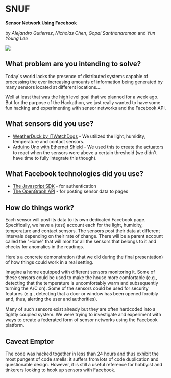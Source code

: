 SNUF
====

**Sensor Network Using Facebook**

by _Alejandro Gutierrez_, _Nicholas Chen_, _Gopal Santhanaraman_ and _Yun Young Lee_

![](http://i46.tinypic.com/33yp5k7.jpg)

What problem are you intending to solve?
----------------------------------------

Today´s world lacks the presence of distributed systems capable of processing the ever increasing amounts of information being generated by many sensors located at different locations....

Well at least that was the high level goal that we planned for a week ago. But for the purpose of the Hackathon, we just really wanted to have some fun hacking and experimenting with sensor networks and the Facebook API.

What sensors did you use?
------------------------

* [WeatherDuck by ITWatchDogs](www.itwatchdogs.com/DataSheets/WxDuxDataSheet051003.pdf) - We utilized the light, humidity, temperature and contact sensors.
* [Arduino Uno with Ethernet Shield](http://www.arduino.cc/en/Main/arduinoBoardUno) - We used this to create the actuators to react when the sensors were above a certain threshold (we didn't have time to fully integrate this though).

What Facebook technologies did you use?
---------------------------------------

* [The Javascript SDK](https://developers.facebook.com/docs/reference/javascript/) - for authentication
* [The OpenGraph API](https://developers.facebook.com/docs/opengraph/) - for posting sensor data to pages

How do things work?
-------------------

Each sensor will post its data to its own dedicated Facebook page. Specifically, we have a (test) account each for the light, humidity, temperature and contact sensors. The sensors post their data at different intervals depending on their rate of change.
There will be a parent account called the "Home" that will monitor all the sensors that belongs to it and checks for anomalies in the readings.

Here's a concrete demonstration (that we did during the final presentation) of how things could work in a real setting.

Imagine a home equipped with different sensors monitoring it. Some of these sensors could be used to make the house more comfortable (e.g., detecting that the temperature is uncomfortably warm and subsequently turning the A/C on). Some of the sensors could be used for security features (e.g., detecting that a door or window has been opened forcibly and, thus, alerting the user and authorities). 

Many of such sensors exist already but they are often hardcoded into a tightly coupled system. We were trying to investigate and experiment with ways to create a federated form of sensor networks using the Facebook platform.

Caveat Emptor
-------------

The code was hacked together in less than 24 hours and thus exhibit the most pungent of code smells: it suffers from lots of code duplication and questionable design. However, it is still a useful reference for hobbyist and tinkerers looking to hook up sensors with Facebook.
